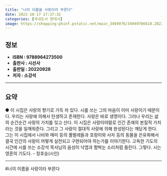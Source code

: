 ```yaml
---
title: "너의 이름을 사랑이라 부른다"
date: 2022-10-17 17:37:32
categories: [국내도서 현대시]
image: https://shopping-phinf.pstatic.net/main_3494976/34949766618.20221005101627.jpg
---
```


## **정보**

- **ISBN : 9788964273500**
- **출판사 : 시선사**
- **출판일 : 20220928**
- **저자 : 소강석**

------



## **요약**

● 이 시집은 사랑의 향기로 가득 차 있다. 시를 쓰는 그의 마음이 이미 사랑이기 때문이다. 우리는 사랑에 의해서 탄생하고 존재한다. 사랑은 바로 생명이다. 그러나 우리는 삶의 순간순간 사랑의 가치를 잊고 산다. 이 시집은 사랑이야말로 인간 존재의 본질적 가치라는 것을 일깨워준다. 그리고 그 사랑이 절대적 사랑에 의해 완성된다는 깨닫게 한다. 그는 이 시집에서 나비와 매미 등의 풀벌레들과 호랑이와 사자 등의 동물을 은유화해서 결국 인간의 사랑이 어떻게 실천되고 구현되어야 하는가를 이야기한다. 고독한 기도의 시간에 시를 쓰는 소강석 목사님의 음성이 낙엽과 함박눈 소리처럼 들린다. 그렇다. 시는 영혼의 기도다. - 정호승(시인)

------

#너의 이름을 사랑이라 부른다


